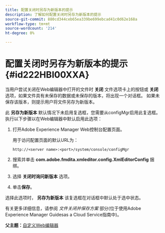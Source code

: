 ```yaml
---
title: 配置关闭时另存为新版本的提示
description: 了解如何配置关闭时另存为新版本的提示
source-git-commit: 880cd344ceb65ea339be699ebcad41c0d62e168a
workflow-type: tm+mt
source-wordcount: '214'
ht-degree: 0%

---
```


# 配置关闭时另存为新版本的提示 {#id222HBI00XXA}

当用户尝试关闭在Web编辑器中打开的文件时 **关闭** 文件选项卡上的按钮或 **关闭** 选项，如果文件具有未保存的数据或未保存的版本，将出现一个对话框。 如果未保存该版本，则提示用户将文件另存为新版本。

此 **另存为新版本** 默认情况下未启用复选框，您需要从configMgr启用此复选框。 执行以下步骤以在Web编辑器中默认启用此选项：

1. 打开Adobe Experience Manager Web控制台配置页面。

   用于访问配置页面的默认URL为：

   ```http
   http://<server name>:<port>/system/console/configMgr
   ```

1. 搜索并单击 **com.adobe.fmdita.xmleditor.config.XmlEditorConfig** 捆绑。

1. 选择 **关闭时询问新版本** 选项。

1. 单击&#x200B;**保存**。


选择此选项时， **另存为新版本** 该复选框在对话框中默认处于选中状态。

有关更多详细信息，请参阅 *文件关闭并保存方案* 部分(位于使用Adobe Experience Manager Guidesas a Cloud Service指南中)。

**父主题：**[&#x200B;自定义Web编辑器](conf-web-editor.md)
